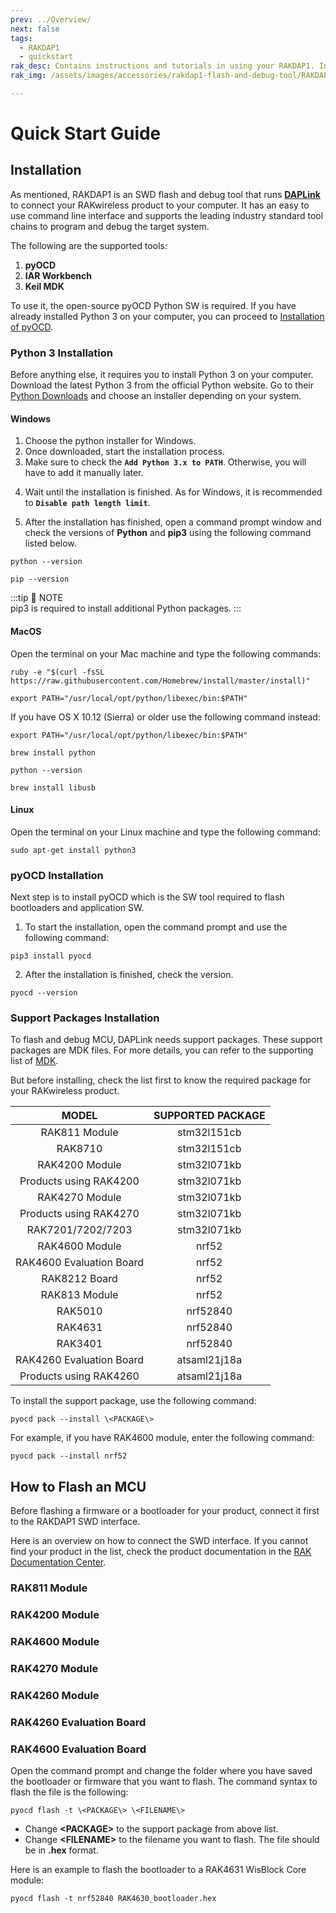 ```yaml
---
prev: ../Overview/
next: false
tags:
  - RAKDAP1
  - quickstart
rak_desc: Contains instructions and tutorials in using your RAKDAP1. Instructions are written in a detailed and step-by-step manner for an easier experience in setting up your device. 
rak_img: /assets/images/accessories/rakdap1-flash-and-debug-tool/RAKDAP1_home.png

---
```


# Quick Start Guide

## Installation

As mentioned, RAKDAP1 is an SWD flash and debug tool that runs [**DAPLink**](https://os.mbed.com/docs/mbed-os/v5.15/tools/daplink.html#daplink-features) to connect your RAKwireless product to your computer. It has an easy to use command line interface and supports the leading industry standard tool chains to program and debug the target system.

The following are the supported tools:

1. **pyOCD**
2. **IAR Workbench**
3. **Keil MDK**

To use it, the open-source pyOCD Python SW is required. If you have already installed Python 3 on your computer, you can proceed to [Installation of pyOCD](#installation-of-pyocd). 

### Python 3 Installation

Before anything else, it requires you to install Python 3 on your computer. Download the latest Python 3 from the official Python website. Go to their [Python Downloads](https://www.python.org/downloads/) and choose an installer depending on your system. 


#### Windows 

1. Choose the python installer for Windows. 
2. Once downloaded, start the installation process. 
3. Make sure to check the **`Add Python 3.x to PATH`**. Otherwise, you will have to add it manually later.


<rk-img
  src="/assets/images/accessories/rakdap1-flash-and-debug-tool/1.install.png"
  width="60%"
  caption="Installing Python for Windows"
/>

4. Wait until the installation is finished. As for Windows, it is recommended to **`Disable path length limit`**.


<rk-img
  src="/assets/images/accessories/rakdap1-flash-and-debug-tool/2.disable-path-limit.png"
  width="60%"
  caption="Disable the Path Limit"
/>

5. After the installation has finished, open a command prompt window and check the versions of **Python** and **pip3** using the following command listed below. 


```
python --version
```

```
pip --version
```

<rk-img
  src="/assets/images/accessories/rakdap1-flash-and-debug-tool/3.versions.png"
  width="75%"
  caption="Checking the Python and pip3 versions"
/>

:::tip 📝 NOTE  
pip3 is required to install additional Python packages. 
:::

#### MacOS

Open the terminal on your Mac machine and type the following commands:

```
ruby -e "$(curl -fsSL https://raw.githubusercontent.com/Homebrew/install/master/install)"
```   

```
export PATH="/usr/local/opt/python/libexec/bin:$PATH"
```

If you have OS X 10.12 (Sierra) or older use the following command instead:   
```
export PATH="/usr/local/opt/python/libexec/bin:$PATH"
```

```
brew install python
```

```
python --version
```

```
brew install libusb
```

#### Linux


Open the terminal on your Linux machine and type the following command:

```
sudo apt-get install python3
```

### pyOCD Installation

Next step is to install pyOCD which is the SW tool required to flash bootloaders and application SW. 

1. To start the installation, open the command prompt and use the following command:

```
pip3 install pyocd
```

<rk-img
  src="/assets/images/accessories/rakdap1-flash-and-debug-tool/4.install-pyocd.png"
  width="75%"
  caption="Installing pyOCD"
/>

2. After the installation is finished, check the version.

```
pyocd --version
```

<rk-img
  src="/assets/images/accessories/rakdap1-flash-and-debug-tool/5.pyocd-version.png"
  width="75%"
  caption="pyOCD version"
/>

### Support Packages Installation 

To flash and debug MCU, DAPLink needs support packages. These support packages are MDK files. For more details, you can refer to the supporting list of [MDK](https://www.keil.com/dd2/Pack/).

But before installing, check the list first to know the required package for your RAKwireless product.


<table style="text-align: center">
<thead>
  <tr>
    <th>MODEL</th>
    <th>SUPPORTED PACKAGE</th>
  </tr>
</thead>
<tbody>
    <tr>
      <td>RAK811 Module</td>
      <td>stm32l151cb</td>   
    </tr>
    <tr>
      <td>RAK8710</td>
      <td>stm32l151cb</td>   
    </tr>
    <tr>
      <td>RAK4200 Module</td>
      <td>stm32l071kb</td>   
    </tr>
    <tr>
      <td>Products using RAK4200</td>
      <td>stm32l071kb</td>   
    </tr>
    <tr>
      <td>RAK4270 Module</td>
      <td>stm32l071kb</td>   
    </tr>
    <tr>
      <td>Products using RAK4270</td>
      <td>stm32l071kb</td>   
    </tr>
    <tr>
      <td>RAK7201/7202/7203</td>
      <td>stm32l071kb</td>   
    </tr>
    <tr>
      <td>RAK4600 Module</td>
      <td>nrf52</td>   
    </tr>
    <tr>
      <td>RAK4600 Evaluation Board</td>
      <td>nrf52</td>   
    </tr>
      <tr>
      <td>RAK8212 Board</td>
      <td>nrf52</td>   
    </tr>
    <tr>
      <td>RAK813 Module</td>
      <td>nrf52</td>   
    </tr>
    <tr>
      <td>RAK5010</td>
      <td>nrf52840</td>   
    </tr>
    <tr>
      <td>RAK4631</td>
      <td>nrf52840</td>   
    </tr>
    <tr>
      <td>RAK3401</td>
      <td>nrf52840</td>   
    </tr>
    <tr>
      <td>RAK4260 Evaluation Board</td>
      <td>atsaml21j18a</td>   
    </tr>
    <tr>
      <td>Products using RAK4260</td>
      <td>atsaml21j18a</td>   
    </tr>
</tbody>
</table>


To install the support package, use the following command:    

```
pyocd pack --install \<PACKAGE\>
```

For example, if you have RAK4600 module, enter the following command:

```
pyocd pack --install nrf52
```

## How to Flash an MCU

Before flashing a firmware or a bootloader for your product, connect it first to the RAKDAP1 SWD interface.

Here is an overview on how to connect the SWD interface. If you cannot find your product in the list, check the product documentation in the [RAK Documentation Center](https://docs.rakwireless.com).

### RAK811 Module

<rk-img
  src="/assets/images/accessories/rakdap1-flash-and-debug-tool/rak811.svg"
  width="40%"
  caption="RAK811 Module Pinout"
/>

### RAK4200 Module

<rk-img
  src="/assets/images/accessories/rakdap1-flash-and-debug-tool/7.rak4200-swd.png"
  width="40%"
  caption="RAK4200 Module Pinout"
/>

### RAK4600 Module


<rk-img
  src="/assets/images/accessories/rakdap1-flash-and-debug-tool/8.rak4600-swd.png"
  width="60%"
  caption="RAK4600 Module Pinout"
/>

### RAK4270 Module


<rk-img
  src="/assets/images/accessories/rakdap1-flash-and-debug-tool/rak4270.svg"
  width="40%"
  caption="RAK4270 Module Pinout"
/>  
  
### RAK4260 Module  
  
<rk-img
  src="/assets/images/accessories/rakdap1-flash-and-debug-tool/rak4260.png"
  width="40%"
  caption="RAK4260 Module Pinout"
/>  

### RAK4260 Evaluation Board

<rk-img
  src="/assets/images/accessories/rakdap1-flash-and-debug-tool/rak4260.svg"
  width="40%"
  caption="RAK4260 Evaluation Board Pinout"
/>

### RAK4600 Evaluation Board


<rk-img
  src="/assets/images/accessories/rakdap1-flash-and-debug-tool/rak4600.svg"
  width="40%"
  caption="RAK4600 Evaluation Board Pinout"
/>

Open the command prompt and change the folder where you have saved the bootloader or firmware that you want to flash. The command syntax to flash the file is the following:

```
pyocd flash -t \<PACKAGE\> \<FILENAME\>
```

- Change **\<PACKAGE\>** to the support package from above list.     
- Change **\<FILENAME\>** to the filename you want to flash. The file should be in __.hex__ format.

Here is an example to flash the bootloader to a RAK4631 WisBlock Core module: 

```
pyocd flash -t nrf52840 RAK4630_bootloader.hex
```